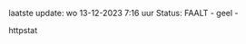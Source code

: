 laatste update: 
wo 13-12-2023  7:16   uur 
Status: FAALT - geel - 
<div class="service Y">httpstat</div>